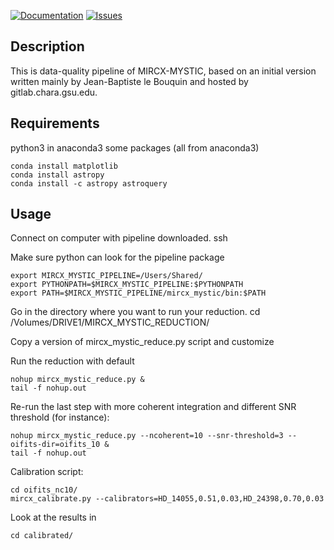 [![Documentation](https://img.shields.io/badge/User%20Manual-Google%20Drive-blue)](https://docs.google.com/document/d/1ATfNWk1vxQ2w8VuO9MtwtYRyxBanWkicTAwuxZjMcxQ/edit?usp=sharing)
[![Issues](https://img.shields.io/badge/Issues-Google%20Drive-yellow)](https://docs.google.com/spreadsheets/d/1slbbHa1sOJtk-tYtwehQXtcHqG3bGiHn_u7lhgTBkxA/edit?usp=sharing)

## Description

This is data-quality pipeline of MIRCX-MYSTIC, based on an initial version written mainly by Jean-Baptiste le Bouquin and hosted by gitlab.chara.gsu.edu.


## Requirements

python3 in anaconda3
some packages (all from anaconda3)

    conda install matplotlib
    conda install astropy
    conda install -c astropy astroquery

## Usage

Connect on computer with pipeline downloaded.
    ssh <computer-name>

Make sure python can look for the pipeline package

    export MIRCX_MYSTIC_PIPELINE=/Users/Shared/
    export PYTHONPATH=$MIRCX_MYSTIC_PIPELINE:$PYTHONPATH
    export PATH=$MIRCX_MYSTIC_PIPELINE/mircx_mystic/bin:$PATH

Go in the directory where you want to run your reduction.
    cd /Volumes/DRIVE1/MIRCX_MYSTIC_REDUCTION/

Copy a version of mircx_mystic_reduce.py script and customize

Run the reduction with default

    nohup mircx_mystic_reduce.py &
    tail -f nohup.out

Re-run the last step with more coherent integration
and different SNR threshold (for instance):

    nohup mircx_mystic_reduce.py --ncoherent=10 --snr-threshold=3 --oifits-dir=oifits_10 &
    tail -f nohup.out
  
Calibration script:

    cd oifits_nc10/
    mircx_calibrate.py --calibrators=HD_14055,0.51,0.03,HD_24398,0.70,0.03

Look at the results in 
  
    cd calibrated/
